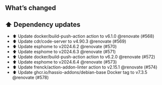 ## What’s changed
## ⬆️ Dependency updates

- ⬆️ Update docker/build-push-action action to v6.1.0 @renovate (#568)
- ⬆️ Update cdr/code-server to v4.90.3 @renovate (#569)
- ⬆️ Update esphome to v2024.6.2 @renovate (#570)
- ⬆️ Update esphome to v2024.6.3 @renovate (#571)
- ⬆️ Update docker/build-push-action action to v6.2.0 @renovate (#572)
- ⬆️ Update esphome to v2024.6.4 @renovate (#573)
- ⬆️ Update frenck/action-addon-linter action to v2.15.1 @renovate (#574)
- ⬆️ Update ghcr.io/hassio-addons/debian-base Docker tag to v7.3.5 @renovate (#578)
